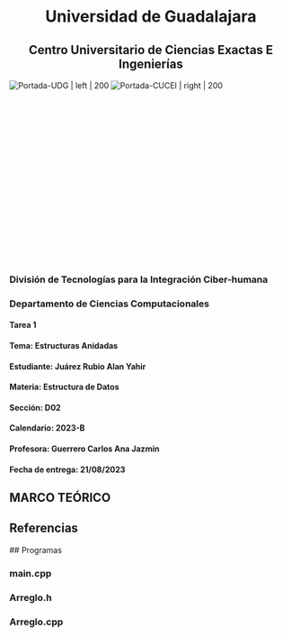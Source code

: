 # <center>Universidad de Guadalajara</center>

## <center>Centro Universitario de Ciencias Exactas E Ingenierías</center>



![Portada-UDG | left | 200](../../../Attachments/Images/Portada-UDG.jpeg) ![Portada-CUCEI | right | 200](../../../Attachments/Images/Portada-CUCEI.jpeg)
 
<br> <br> <br> <br> <br><br> <br><br><br><br><br><br><br><br><br><br><br>

### División de Tecnologías para la Integración Ciber-humana

### Departamento de Ciencias Computacionales

#### Tarea 1

#### Tema: Estructuras Anidadas

#### Estudiante: Juárez Rubio Alan Yahir

#### Materia: Estructura de Datos

#### Sección: D02

#### Calendario: 2023-B

#### Profesora: Guerrero Carlos Ana Jazmin

#### Fecha de entrega: 21/08/2023

<div style="page-break-after: always;"></div>


## MARCO TEÓRICO

<div style="page-break-after: always;"></div>

## Referencias

<div style="page-break-after: always;"></div>
## Programas

### main.cpp



<div style="page-break-after: always;"></div>

### Arreglo.h


<div style="page-break-after: always;"></div>

### Arreglo.cpp


